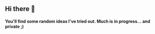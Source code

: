 ## Hi there 👋

 #### You'll find some random ideas I've tried out. Much is in progress... and private ;)

 
